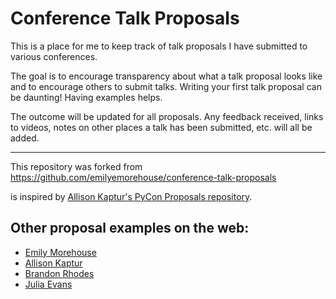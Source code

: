 # Conference Talk Proposals
This is a place for me to keep track of talk proposals I have submitted to various conferences.

The goal is to encourage transparency about what a talk proposal looks like and to encourage others to submit talks. Writing your first talk proposal can be daunting! Having examples helps.

The outcome will be updated for all proposals. Any feedback received, links to videos, notes on other places a talk has been submitted, etc. will all be added.

---

This repository was forked from https://github.com/emilyemorehouse/conference-talk-proposals

is inspired by [Allison Kaptur's PyCon Proposals repository]().

## Other proposal examples on the web:
* [Emily Morehouse](https://github.com/emilyemorehouse/conference-talk-proposals)
* [Allison Kaptur](https://github.com/akaptur/pycon-proposals)
* [Brandon Rhodes](http://rhodesmill.org/brandon/2013/example-pycon-proposals/)
* [Julia Evans](https://github.com/jvns/talks/tree/master/proposals)
